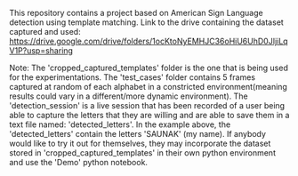 
This repository contains a project based on American Sign Language detection using template matching. 
Link to the drive containing the dataset captured and used: https://drive.google.com/drive/folders/1ocKtoNyEMHJC36oHiU6UhD0JIjiLqV1P?usp=sharing


Note: The 'cropped_captured_templates' folder is the one that is being used for the experimentations. The 'test_cases' folder contains 5 frames captured at random of each alphabet in a constricted environment(meaning results could vary in a different/more dynamic environment). The 'detection_session' is a live session that has been recorded of a user being able to capture the letters that they are willing and are able to save them in a text file named: 'detected_letters'. In the example above, the 'detected_letters' contain the letters 'SAUNAK' (my name). If anybody would like to try it out for themselves, they may incorporate the dataset stored in 'cropped_captured_templates' in their own python environment and use the 'Demo' python notebook. 
